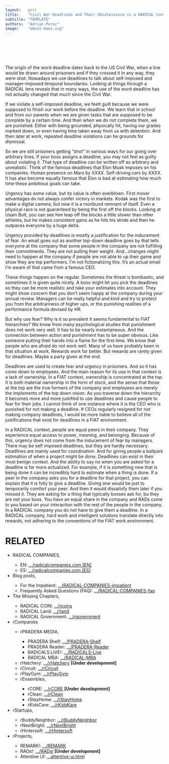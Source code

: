 ```yaml
---
layout:   post
title:    "Civil War Deadlines and Their Obsolescence in a RADICAL Context"
subtitle: "TEMPLATE"
authors:  "Adrian Perez"
image:    "about-daos.svg"
---
```


<div style="display:none;">
 <p></p>
</div>

<h1>&nbsp;</h1>
 <p>The origin of the word deadline dates back to the US Civil War, when a line would be drawn around prisoners and if they crossed it in any way, they were  shot. Nowadays we use deadlines to talk about self-imposed and manager-imposed temporal boundaries. Looking at things through a RADICAL lens reveals that in many ways, the use of the word deadline has not actually changed that much since the Civil War.</p>
 <p>If we violate a self-imposed deadline, we feelt guilt because we were supposed to finish our work before the deadline. We learn that in school and from our parents when we are given tasks that are supposed to be complete by a certain time. And then when we do not complete them, we are punished. Either with being grounded, physically hit, having our grades marked down, or even having time taken away from us with detention. And then later at work, repeated deadline violations can be grounds for dismissal.</p>
 <p>So we are still prisoners getting “shot” in various ways for our going over arbitrary lines. If your boss assigns a deadline, you may not feel as guilty about violating it. That type of deadline can be written off as arbitrary and unrealistic. Think of the famous deadlines that Elon Musk imposes on his companies. Human presence on Mars by XXXX. Self-driving cars by XXXX. It has also become equally famous that Elon is bad at estimating how much time these ambitious goals can take.</p>
 <p>Urgency has some value, but its value is often overblown. First mover advantages do not always confer victory in markets. Kodak was the first to make a digital camera, but now it is a moribund remnant of itself. Even a physical race is not guaranteed by being the first off the blocks. Looking at Usain Bolt, you can see him leap off the blocks a little slower than other athletes, but he makes consistent gains as he hits his stride and then he outpaces everyone by a huge delta.</p>
 <p>Urgency provided by deadlines is mostly a justification for the inducement of fear. An email goes out as another top-down deadline goes by that tells everyone at the company that some people in the company are not fulfilling their commitments. They are not pulling their weight. And…changes might need to happen at the company if people are not able to up their game and show they are top performers. I’m not fictionalizing this. It’s an actual email I’m aware of that came from a famous CEO.</p>
 <p>These things happen on the regular. Sometimes the threat is bombastic, and sometimes it is given quite nicely. A boss might let you pick the deadlines so they can be more realistic and take your estimates into account. They might show concern that you don’t seem happy at the company during your annual review. Managers can be really helpful and kind and try to protect you from the arbitrariness of higher ups, or the punishing realities of a performance formula devised by HR.</p>
 <p>But why use fear? Why is it so prevalent it seems fundamental to FIAT hierarchies? We know from many psychological studies that punishment does not work very well. It has to be nearly instantaneous. And the connection between action and punishment  has to be super obvious. Like someone putting their hands into a flame for the first time. We know that people who are afraid do not work well. Many of us have probably been in that situation at work. Rewards work far better. But rewards are rarely given for deadlines. Maybe a party given at the end.</p>
 <p>Deadlines are used to create fear and urgency in prisoners. And so it has come down to employees. And the main reason for its use in that context is a lack of ownership. In a FIAT context, ownership is concentrated at the top. It is both material ownership in the form of stock, and the sense that those at the top are the true formers of the company and employees are merely the implements of the top down vision. As you traverse down the hierarchy it becomes more and more justified to use deadlines  and cause people to fear for their jobs. I cannot think of one instance where it is the CEO who is punished for not making a deadline. If CEOs regularly resigned for not making company deadlines, I would be more liable to believe all of the justifications that exist for deadlines in a FIAT environment.</p>
 <p>In a RADICAL context, people are equal peers in their company. They experience equal access to power, meaning, and belonging. Because of this, urgency does not come from the inducement of fear by managers. There may be self imposed deadlines, but they are hardly necessary. Deadlines are mainly used for coordination. And for giving people a ballpark estimation of when a project might be done. Deadlines can exist in their most benign context. And the ability to say no when you are asked for a deadline is far more actualized. For example, if it is something new that is being done it can be incredibly hard to estimate when a thing is done. If a peer in the company asks you for a deadline for that project, you can explain that it is folly to give a deadline. Giving one would be just to temporarily comfort your peer. And then it would dissatisfy them later if you missed it. They are asking for a thing that typically bosses ask for, bu they are not your boss. You have an equal share in the company and RADs come to you based on your interaction with the rest of the people in the company. In a RADICAL company you do not have to give them a deadline. In a RADICAL company, hard work and intelligent solutions translate directly into rewards, not adhering  to the conventions of the FIAT work environment.</p>

<h1 class="_section">RELATED</h1>
 <ul>
  <li>RADICAL COMPANIES,</li>
   <ul>
    <li><a>EN</a>: <a href="https://radicalcompanies.com" target="_blank">&hellip;/radicalcompanies.com [EN]</a></li>
    <li><a>ES</a>: <a href="https://radicalcompanies.com" target="_blank">&hellip;/radicalcompanies.com [ES]</a></li>
   </ul>
  <li>Blog posts,</li>
   <ul>
    <li>For the Impatient: <a href="https://radicalcompanies.com/2022/05/04/RADICAL-COMPANIES-impatient" target="_blank">&hellip;/RADICAL-COMPANIES-impatient</a></li>
    <li>Frequently Asked Questions (FAQ): <a href="https://radicalcompanies.com/2022/05/05/RADICAL-COMPANIES-faq" target="_blank">&hellip;/RADICAL-COMPANIES-faq</a></li>
   </ul>
   <li>The Missing Chapters,</li>
    <ul>
     <li>RADICAL COIN: <a href="https://radicalcompanies.com/2022/05/07/rcoins" target="_blank">&hellip;/rcoins</a></li>
     <li>RADICAL Land: <a href="https://radicalcompanies.com/2022/05/08/rland" target="_blank">&hellip;/rland</a></li>
     <li>RADICAL Government: <a href="https://radicalcompanies.com/2022/05/06/rgovernment" target="_blank">&hellip;/rgovernment</a></li>
    </ul>
   <li>rCompanies</li>
    <ul>
     <li>rPRADERA MEDIA,</li>
      <ul>
       <li>PRADERA Shelf: <a href="https://radicalcompanies.com/2022/04/02/PRADERA-Shelf" target="_blank">&hellip;/PRADERA-Shelf</a></li>
       <li>PRADERA Reader: <a href="https://radicalcompanies.com/2022/04/01/PRADERA-Reader" target="_blank">&hellip;/PRADERA-Reader</a></li>
       <li>RADICALS.LIVE!: <a href="https://radicalcompanies.com/2022/04/04/RADICALS-Live" target="_blank">&hellip;/RADICALS-Live</a></li>
       <li>RADICAL MBA: <a href="https://radicalcompanies.com/2022/04/03/RADICAL-MBA" target="_blank">&hellip;/RADICAL-MBA</a></li>
      </ul>
     <li>rHatchery: <a href="https://radicalcompanies.com/2022/05/16/rHatchery" target="_blank">&hellip;/rHatchery</a> <span style="font-weight:bold; ">[Under development]</span></li>
     <li>rCircuit: <a href="https://radicalcompanies.com/2022/04/05/rCircuit" target="_blank">&hellip;/rCircuit</a></li>
     <li>rPlayGym: <a href="https://radicalcompanies.com/2022/04/06/rPlayGym" target="_blank">&hellip;/rPlayGym</a></li>
     <li>rEnsembles,</li>
      <ul>
       <li>rCORE: <a href="https://radicalcompanies.com/2022/05/15/rCORE" target="_blank">&hellip;/rCORE</a> <span style="font-weight:bold; ">[Under development]</span></li>
       <li>rClean: <a href="https://radicalcompanies.com/2022/05/14/rClean" target="_blank">&hellip;/rClean</a></li>
       <li>rStayHome: <a href="https://radicalcompanies.com/2022/05/12/rStayHome" target="_blank">&hellip;/rStayHome</a></li>
       <li>rKidsCare: <a href="https://radicalcompanies.com/2022/05/13/rKidsKare" target="_blank">&hellip;/rKidsKare</a></li>
      </ul>
    </ul>
  <li>rStartups,</li>
   <ul>
    <li>rBuddyNeighbor: <a href="https://radicalcompanies.com/2022/05/20/rBuddyNeighbor" target="_blank">&hellip;/rBuddyNeighbor</a></li>
    <li>rNextBright: <a href="https://radicalcompanies.com/2022/05/22/rNextBright" target="_blank">&hellip;/rNextBright</a></li>
    <li>rHintersoft: <a href="https://radicalcompanies.com/2022/05/21/rHintersoft" target="_blank">&hellip;/rHintersoft</a></li> 
   </ul>
  <li>rProjects,</li>
   <ul>
    <li>REMARK!: <a href="https://radicalcompanies.com/2022/05/18/REMARK" target="_blank">&hellip;/REMARK</a></li>
    <li>RADs!: <a href="https://radicalcompanies.com/2022/05/19/RADs!" target="_blank">&hellip;/RADs!</a> <span style="font-weight:bold; ">[Under development]</span></li>
    <li>Attentive UI: <a href="https://radicalcompanies.com/2022/05/17/attentive-ui.html" target="_blank">&hellip;attentive-ui.html</a></li>
   </ul>
 </ul>
